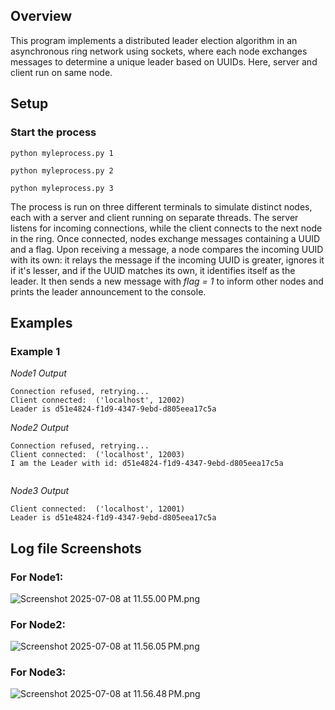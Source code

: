 ## Overview
This program implements a distributed leader election algorithm in an asynchronous ring network using sockets, where each node exchanges messages to determine a unique leader based on UUIDs. Here, server and client run on same node. 
## Setup
### Start the process

```commandline
python myleprocess.py 1
```

```commandline
python myleprocess.py 2
```

```commandline
python myleprocess.py 3
```
The process is run on three different terminals to simulate distinct nodes, each with a server and client running on separate threads. The server listens for incoming connections, while the client connects to the next node in the ring. Once connected, nodes exchange messages containing a UUID and a flag. Upon receiving a message, a node compares the incoming UUID with its own: it relays the message if the incoming UUID is greater, ignores it if it's lesser, and if the UUID matches its own, it identifies itself as the leader. It then sends a new message with _flag = 1_ to inform other nodes and prints the leader announcement to the console.

## Examples

### Example 1
_Node1 Output_
```
Connection refused, retrying...
Client connected:  ('localhost', 12002)
Leader is d51e4824-f1d9-4347-9ebd-d805eea17c5a

```

_Node2 Output_
```
Connection refused, retrying...
Client connected:  ('localhost', 12003)
I am the Leader with id: d51e4824-f1d9-4347-9ebd-d805eea17c5a


```

_Node3 Output_
```
Client connected:  ('localhost', 12001)
Leader is d51e4824-f1d9-4347-9ebd-d805eea17c5a

```

## Log file Screenshots

### For Node1:

![Screenshot 2025-07-08 at 11.55.00 PM.png](Screenshot%202025-07-08%20at%2011.55.00%E2%80%AFPM.png)

### For Node2:

![Screenshot 2025-07-08 at 11.56.05 PM.png](Screenshot%202025-07-08%20at%2011.56.05%E2%80%AFPM.png)

### For Node3:

![Screenshot 2025-07-08 at 11.56.48 PM.png](Screenshot%202025-07-08%20at%2011.56.48%E2%80%AFPM.png)